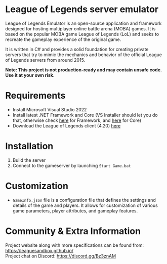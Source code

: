 # League of Legends server emulator
League of Legends Emulator is an open-source application and framework designed for hosting multiplayer online battle arena (MOBA) games. It is based on the popular MOBA game League of Legends (LoL) and seeks to recreate the gameplay experience of the original game.

It is written in C# and provides a solid foundation for creating private servers that try to mimic the mechanics and behavior of the official League of Legends servers from around 2015.

**Note: This project is not production-ready and may contain unsafe code. Use it at your own risk.**

# Requirements
* Install Microsoft Visual Studio 2022 
* Install latest .NET Framework and Core (VS Installer should let you do that, otherwise check [here](https://dotnet.microsoft.com/download/dotnet-framework) for Framework, and [here](https://dotnet.microsoft.com/download/dotnet-core) for Core)
* Download the League of Legends client (4.20) [here]([https://dotnet.microsoft.com/download/dotnet-framework](https://www.mediafire.com/file/rm32t1nbbca6zph/League-of-Legends-4.20.rar/file))

# Installation
 1. Build the server
 2. Connect to the gameserver by launching `Start Game.bat` 

# Customization
 - `GameInfo.json` file is a configuration file that defines the settings and details of the game and players. It allows for customization of various game parameters, player attributes, and gameplay features.

# Community & Extra Information
Project website along with more specifications can be found from: https://leaguesandbox.github.io/  
Project chat on Discord: https://discord.gg/Bz3znAM